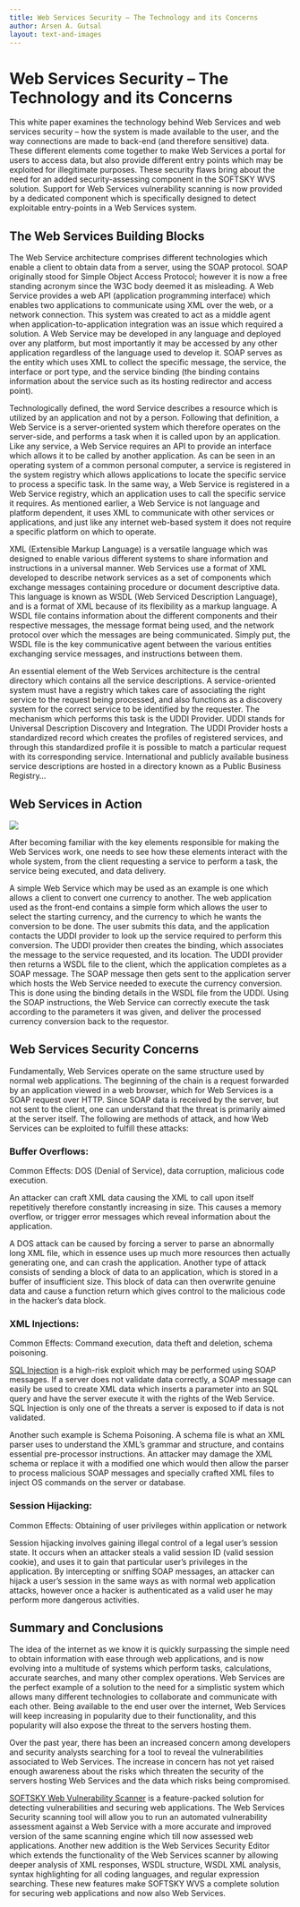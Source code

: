 ```yaml
---
title: Web Services Security – The Technology and its Concerns
author: Arsen A. Gutsal
layout: text-and-images
---
```


**Web Services Security – The Technology and its Concerns**
===========================================================

This white paper examines the technology behind Web Services and web
services security – how the system is made available to the user, and
the way connections are made to back-end (and therefore sensitive) data.
These different elements come together to make Web Services a portal for
users to access data, but also provide different entry points which may
be exploited for illegitimate purposes. These security flaws bring about
the need for an added security-assessing component in the SOFTSKY WVS
solution. Support for Web Services vulnerability scanning is now
provided by a dedicated component which is specifically designed to
detect exploitable entry-points in a Web Services system.

**The Web Services Building Blocks**
------------------------------------

The Web Service architecture comprises different technologies which
enable a client to obtain data from a server, using the SOAP protocol.
SOAP originally stood for Simple Object Access Protocol; however it is
now a free standing acronym since the W3C body deemed it as misleading.
A Web Service provides a web API (application programming interface)
which enables two applications to communicate using XML over the web, or
a network connection. This system was created to act as a middle agent
when application-to-application integration was an issue which required
a solution. A Web Service may be developed in any language and deployed
over any platform, but most importantly it may be accessed by any other
application regardless of the language used to develop it. SOAP serves
as the entity which uses XML to collect the specific message, the
service, the interface or port type, and the service binding (the
binding contains information about the service such as its hosting
redirector and access point).

Technologically defined, the word Service describes a resource which is
utilized by an application and not by a person. Following that
definition, a Web Service is a server-oriented system which therefore
operates on the server-side, and performs a task when it is called upon
by an application. Like any service, a Web Service requires an API to
provide an interface which allows it to be called by another
application. As can be seen in an operating system of a common personal
computer, a service is registered in the system registry which allows
applications to locate the specific service to process a specific task.
In the same way, a Web Service is registered in a Web Service registry,
which an application uses to call the specific service it requires. As
mentioned earlier, a Web Service is not language and platform dependent,
it uses XML to communicate with other services or applications, and just
like any internet web-based system it does not require a specific
platform on which to operate.

XML (Extensible Markup Language) is a versatile language which was
designed to enable various different systems to share information and
instructions in a universal manner. Web Services use a format of XML
developed to describe network services as a set of components which
exchange messages containing procedure or document descriptive data.
This language is known as WSDL (Web Serviced Description Language), and
is a format of XML because of its flexibility as a markup language. A
WSDL file contains information about the different components and their
respective messages, the message format being used, and the network
protocol over which the messages are being communicated. Simply put, the
WSDL file is the key communicative agent between the various entities
exchanging service messages, and instructions between them.

An essential element of the Web Services architecture is the central
directory which contains all the service descriptions. A
service-oriented system must have a registry which takes care of
associating the right service to the request being processed, and also
functions as a discovery system for the correct service to be identified
by the requester. The mechanism which performs this task is the UDDI
Provider. UDDI stands for Universal Description Discovery and
Integration. The UDDI Provider hosts a standardized record which creates
the profiles of registered services, and through this standardized
profile it is possible to match a particular request with its
corresponding service. International and publicly available business
service descriptions are hosted in a directory known as a Public
Business Registry…

**Web Services in Action**
--------------------------

![](/media/website-security/web-services-wp.md-images/media/image01.gif)

After becoming familiar with the key elements responsible for making the
Web Services work, one needs to see how these elements interact with the
whole system, from the client requesting a service to perform a task,
the service being executed, and data delivery.

A simple Web Service which may be used as an example is one which allows
a client to convert one currency to another. The web application used as
the front-end contains a simple form which allows the user to select the
starting currency, and the currency to which he wants the conversion to
be done. The user submits this data, and the application contacts the
UDDI provider to look up the service required to perform this
conversion. The UDDI provider then creates the binding, which associates
the message to the service requested, and its location. The UDDI
provider then returns a WSDL file to the client, which the application
completes as a SOAP message. The SOAP message then gets sent to the
application server which hosts the Web Service needed to execute the
currency conversion. This is done using the binding details in the WSDL
file from the UDDI. Using the SOAP instructions, the Web Service can
correctly execute the task according to the parameters it was given, and
deliver the processed currency conversion back to the requestor.

**Web Services Security Concerns**
----------------------------------

Fundamentally, Web Services operate on the same structure used by normal
web applications. The beginning of the chain is a request forwarded by
an application viewed in a web browser, which for Web Services is a SOAP
request over HTTP. Since SOAP data is received by the server, but not
sent to the client, one can understand that the threat is primarily
aimed at the server itself. The following are methods of attack, and how
Web Services can be exploited to fulfill these attacks:

### **Buffer Overflows:**

Common Effects: DOS (Denial of Service), data corruption, malicious code
execution.

An attacker can craft XML data causing the XML to call upon itself
repetitively therefore constantly increasing in size. This causes a
memory overflow, or trigger error messages which reveal information
about the application.

A DOS attack can be caused by forcing a server to parse an abnormally
long XML file, which in essence uses up much more resources then
actually generating one, and can crash the application. Another type of
attack consists of sending a block of data to an application, which is
stored in a buffer of insufficient size. This block of data can then
overwrite genuine data and cause a function return which gives control
to the malicious code in the hacker’s data block.

### **XML Injections:**

Common Effects: Command execution, data theft and deletion, schema
poisoning.

[SQL
Injection](http://www.softsky.com.ua/vulnerability-scanner/sql-injection/)
is a high-risk exploit which may be performed using SOAP messages. If a
server does not validate data correctly, a SOAP message can easily be
used to create XML data which inserts a parameter into an SQL query and
have the server execute it with the rights of the Web Service. SQL
Injection is only one of the threats a server is exposed to if data is
not validated.

Another such example is Schema Poisoning. A schema file is what an XML
parser uses to understand the XML’s grammar and structure, and contains
essential pre-processor instructions. An attacker may damage the XML
schema or replace it with a modified one which would then allow the
parser to process malicious SOAP messages and specially crafted XML
files to inject OS commands on the server or database.

### **Session Hijacking:**

Common Effects: Obtaining of user privileges within application or
network

Session hijacking involves gaining illegal control of a legal user’s
session state. It occurs when an attacker steals a valid session ID
(valid session cookie), and uses it to gain that particular user’s
privileges in the application. By intercepting or sniffing SOAP
messages, an attacker can hijack a user’s session in the same ways as
with normal web application attacks, however once a hacker is
authenticated as a valid user he may perform more dangerous activities.

**Summary and Conclusions**
---------------------------

The idea of the internet as we know it is quickly surpassing the simple
need to obtain information with ease through web applications, and is
now evolving into a multitude of systems which perform tasks,
calculations, accurate searches, and many other complex operations. Web
Services are the perfect example of a solution to the need for a
simplistic system which allows many different technologies to
collaborate and communicate with each other. Being available to the end
user over the internet, Web Services will keep increasing in popularity
due to their functionality, and this popularity will also expose the
threat to the servers hosting them.

Over the past year, there has been an increased concern among developers
and security analysts searching for a tool to reveal the vulnerabilities
associated to Web Services. The increase in concern has not yet raised
enough awareness about the risks which threaten the security of the
servers hosting Web Services and the data which risks being compromised.

[SOFTSKY Web Vulnerability
Scanner](http://www.softsky.com.ua/vulnerability-scanner/) is a
feature-packed solution for detecting vulnerabilities and securing web
applications. The Web Services Security scanning tool will allow you to
run an automated vulnerability assessment against a Web Service with a
more accurate and improved version of the same scanning engine which
till now assessed web applications. Another new addition is the Web
Services Security Editor which extends the functionality of the Web
Services scanner by allowing deeper analysis of XML responses, WSDL
structure, WSDL XML analysis, syntax highlighting for all coding
languages, and regular expression searching. These new features make
SOFTSKY WVS a complete solution for securing web applications and now
also Web Services.
